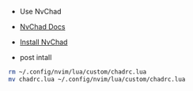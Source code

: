 - Use NvChad 
- [NvChad Docs](https://nvchad.com/)
- [Install NvChad](https://nvchad.com/docs/quickstart/install)

- post intall 
```bash 
rm ~/.config/nvim/lua/custom/chadrc.lua 
mv chadrc.lua ~/.config/nvim/lua/custom/chadrc.lua 

```
